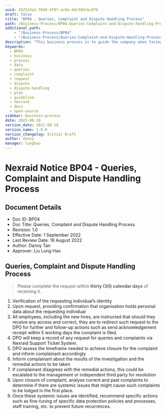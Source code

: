 ```yaml
---
uuid: 362523a2-f8d8-4f0f-ac8a-4dc50dcbc87b
draft: false
title: "BP04 - Queries, Complaint and Dispute Handling Process"
path: /Business-Process/BP04-Queries-Complaint-and-Dispute-Handling-Process
additional_path:
    - "/Business-Process/BP04"
    - "/Business-Process/Queries-Complaint-and-Dispute-Handling-Process"
description: "This business process is to guide the company when facing queries, complaint and dispute."
keywords:
  - BP04
  - business
  - process
  - data
  - queries
  - complaint
  - request
  - dispute
  - dispute-handling
  - plan
  - guideline
  - nexraid
  - docs
  - open-source
sidebar: business-process
date: 2022-08-18
version_date: 2022-08-19
version_name: 1.0.0
version_changelog: Initial Draft
author: danny
manager: lunghao
---
```



# Nexraid Notice BP04 - Queries, Complaint and Dispute Handling Process

## Document Details
* Doc ID: BP04
* Doc Title: Queries, Complaint and Dispute Handling Process
* Revision: 1.0
* Effective Date: 1 September 2022
* Last Review Date: 19 August 2022
* Author: Danny Tan
* Approver: Liu Lung Hao


## Queries, Complaint and Dispute Handling Process
> Please complete the request within **thirty (30) calendar days** of receiving it.

1. Verification of the requesting individual’s identity
2. Upon request, providing confirmation that organisation holds personal data about the requesting individual 
3. All employees, including the new hires, are instructed that should they receive any access and correct, they are to redirect such request to the DPO for further and follow-up actions such as send acknowledgement receipt within 5 working days the complaint is filed.
4. DPO will keep a record of any request for queries and complaints via Nexraid Support Ticket System.
5. DPO assess the timeframe needed to achieve closure for the complaint and inform complainant accordingly
6. Inform complainant about the results of the investigation and the remedial actions to be taken 
7. If complainant disagrees with the remedial actions, this could be escalated to the management or independent third party for resolution
8. Upon closure of complaint, analyse current and past complaints to determine if there are systemic issues that might cause such complaints to be lodged in the first place. 
9. Once these systemic issues are identified, recommend specific actions such as fine-tuning of specific data protection policies and processes, staff training, etc. to prevent future recurrences.